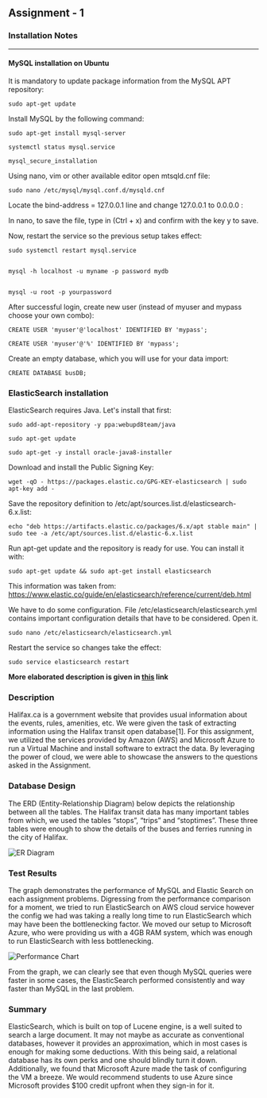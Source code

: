 ## Assignment - 1

### Installation Notes
---
#### MySQL installation on Ubuntu
It is mandatory to update package information from the MySQL APT repository:

    sudo apt-get update

Install MySQL by the following command:

    sudo apt-get install mysql-server

    systemctl status mysql.service

    mysql_secure_installation

Using nano, vim or other available editor open mtsqld.cnf file:

    sudo nano /etc/mysql/mysql.conf.d/mysqld.cnf

Locate the bind-address = 127.0.0.1 line and change 127.0.0.1 to 0.0.0.0 :



In nano, to save the file, type in (Ctrl + x) and confirm with the key y to save.

Now, restart the service so the previous setup takes effect:

    sudo systemctl restart mysql.service


    mysql -h localhost -u myname -p password mydb


    mysql -u root -p yourpassword

After successful login, create new user (instead of myuser and mypass choose your own combo):

    CREATE USER 'myuser'@'localhost' IDENTIFIED BY 'mypass';

    CREATE USER 'myuser'@'%' IDENTIFIED BY 'mypass';

Create an empty database, which you will use for your data import:

    CREATE DATABASE busDB;


### ElasticSearch installation

ElasticSearch requires Java. Let's install that first:

    sudo add-apt-repository -y ppa:webupd8team/java

    sudo apt-get update

    sudo apt-get -y install oracle-java8-installer

Download and install the Public Signing Key:

    wget -qO - https://packages.elastic.co/GPG-KEY-elasticsearch | sudo apt-key add -

Save the repository definition to /etc/apt/sources.list.d/elasticsearch-6.x.list:

    echo "deb https://artifacts.elastic.co/packages/6.x/apt stable main" | sudo tee -a /etc/apt/sources.list.d/elastic-6.x.list

Run apt-get update and the repository is ready for use. You can install it with:

    sudo apt-get update && sudo apt-get install elasticsearch

This information was taken from: https://www.elastic.co/guide/en/elasticsearch/reference/current/deb.html

We have to do some configuration. File /etc/elasticsearch/elasticsearch.yml contains important configuration details that have to be considered. Open it.

    sudo nano /etc/elasticsearch/elasticsearch.yml

Restart the service so changes take the effect:

    sudo service elasticsearch restart

**More elaborated description is given in [this](https://web.cs.dal.ca/~kosmajac/CSCI5408_tutorials/a1.html#sql) link**
### Description
Halifax.ca is a government website that provides usual information about the events, rules, amenities, etc. We were given the task of extracting information using the Halifax transit open database[1]. For this assignment, we utilized the services provided by Amazon (AWS) and Microsoft Azure to run a Virtual Machine and install software to extract the data. By leveraging the power of cloud, we were able to showcase the answers to the questions asked in the Assignment.

### Database Design
	
The ERD (Entity-Relationship Diagram) below depicts the relationship between all the tables. The Halifax transit data has many important tables from which, we used the tables “stops”, “trips” and “stoptimes”. These three tables were enough to show the details of the buses and ferries running in the city of Halifax.

![ER Diagram](https://firebasestorage.googleapis.com/v0/b/assignment4-fc96b.appspot.com/o/ERD.png?alt=media&token=674b7407-335e-4921-b309-e2b956d63403)


### Test Results
The graph demonstrates the performance of MySQL and Elastic Search on each assignment problems. Digressing from the performance comparison for a moment, we tried to run ElasticSearch on AWS cloud service however the config we had was taking a really long time to run ElasticSearch which may have been the bottlenecking factor. We moved our setup to Microsoft Azure, who were providing us with a 4GB RAM system, which was enough to run ElasticSearch with less bottlenecking.


![Performance Chart](https://firebasestorage.googleapis.com/v0/b/assignment4-fc96b.appspot.com/o/Chart.png?alt=media&token=9e42f9e2-794c-4c3a-9174-9096f20a3eec)

From the graph, we can clearly see that even though MySQL queries were faster in some cases, the ElasticSearch performed consistently and way faster than MySQL in the last problem.

### Summary
ElasticSearch, which is built on top of Lucene engine, is a well suited to search a large document. It may not maybe as accurate as conventional databases, however it provides an approximation, which in most cases is enough for making some deductions. With this being said, a relational database has its own perks and one should blindly turn it down. Additionally, we found that Microsoft Azure made the task of configuring the VM a breeze. We would recommend students to use Azure since Microsoft provides $100 credit upfront when they sign-in for it.
